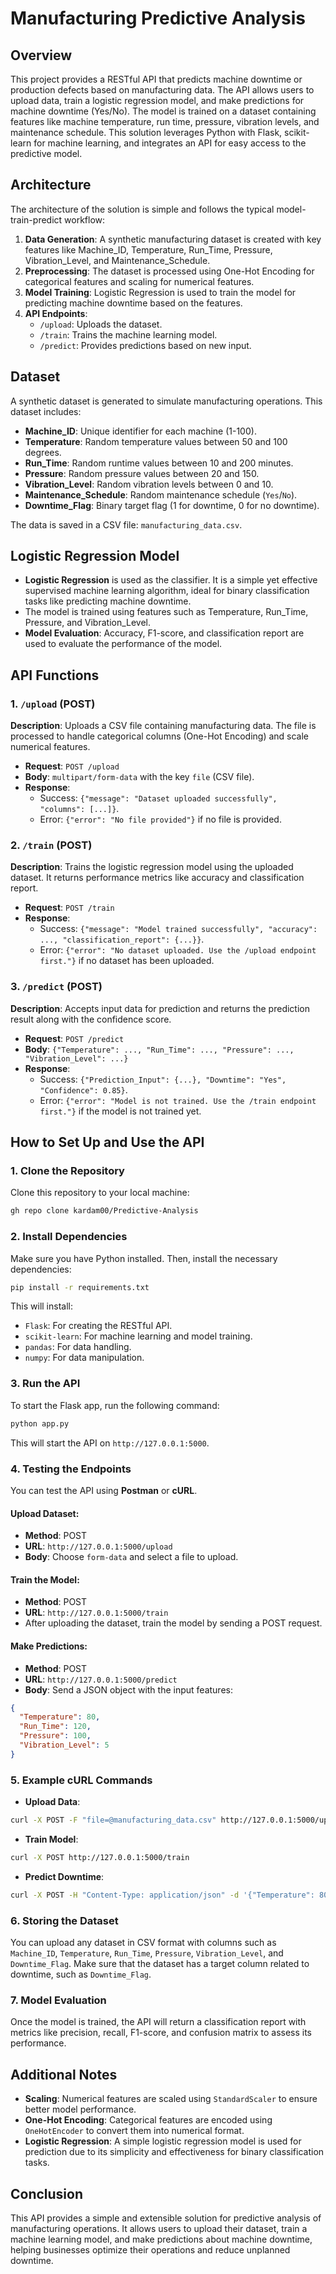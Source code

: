 # Manufacturing Predictive Analysis

## Overview
This project provides a RESTful API that predicts machine downtime or production defects based on manufacturing data. The API allows users to upload data, train a logistic regression model, and make predictions for machine downtime (Yes/No). The model is trained on a dataset containing features like machine temperature, run time, pressure, vibration levels, and maintenance schedule. This solution leverages Python with Flask, scikit-learn for machine learning, and integrates an API for easy access to the predictive model.

## Architecture
The architecture of the solution is simple and follows the typical model-train-predict workflow:

1. **Data Generation**: A synthetic manufacturing dataset is created with key features like Machine_ID, Temperature, Run_Time, Pressure, Vibration_Level, and Maintenance_Schedule.
2. **Preprocessing**: The dataset is processed using One-Hot Encoding for categorical features and scaling for numerical features. 
3. **Model Training**: Logistic Regression is used to train the model for predicting machine downtime based on the features.
4. **API Endpoints**: 
   - `/upload`: Uploads the dataset.
   - `/train`: Trains the machine learning model.
   - `/predict`: Provides predictions based on new input.

## Dataset
A synthetic dataset is generated to simulate manufacturing operations. This dataset includes:

- **Machine_ID**: Unique identifier for each machine (1-100).
- **Temperature**: Random temperature values between 50 and 100 degrees.
- **Run_Time**: Random runtime values between 10 and 200 minutes.
- **Pressure**: Random pressure values between 20 and 150.
- **Vibration_Level**: Random vibration levels between 0 and 10.
- **Maintenance_Schedule**: Random maintenance schedule (`Yes`/`No`).
- **Downtime_Flag**: Binary target flag (1 for downtime, 0 for no downtime).

The data is saved in a CSV file: `manufacturing_data.csv`.

## Logistic Regression Model
- **Logistic Regression** is used as the classifier. It is a simple yet effective supervised machine learning algorithm, ideal for binary classification tasks like predicting machine downtime.
- The model is trained using features such as Temperature, Run_Time, Pressure, and Vibration_Level.
- **Model Evaluation**: Accuracy, F1-score, and classification report are used to evaluate the performance of the model.

## API Functions

### 1. `/upload` (POST)
**Description**: Uploads a CSV file containing manufacturing data. The file is processed to handle categorical columns (One-Hot Encoding) and scale numerical features.
- **Request**: `POST /upload`
- **Body**: `multipart/form-data` with the key `file` (CSV file).
- **Response**:
  - Success: `{"message": "Dataset uploaded successfully", "columns": [...]}`.
  - Error: `{"error": "No file provided"}` if no file is provided.

### 2. `/train` (POST)
**Description**: Trains the logistic regression model using the uploaded dataset. It returns performance metrics like accuracy and classification report.
- **Request**: `POST /train`
- **Response**:
  - Success: `{"message": "Model trained successfully", "accuracy": ..., "classification_report": {...}}`.
  - Error: `{"error": "No dataset uploaded. Use the /upload endpoint first."}` if no dataset has been uploaded.

### 3. `/predict` (POST)
**Description**: Accepts input data for prediction and returns the prediction result along with the confidence score.
- **Request**: `POST /predict`
- **Body**: `{"Temperature": ..., "Run_Time": ..., "Pressure": ..., "Vibration_Level": ...}`
- **Response**:
  - Success: `{"Prediction_Input": {...}, "Downtime": "Yes", "Confidence": 0.85}`.
  - Error: `{"error": "Model is not trained. Use the /train endpoint first."}` if the model is not trained yet.

## How to Set Up and Use the API

### 1. Clone the Repository
Clone this repository to your local machine:
```bash
gh repo clone kardam00/Predictive-Analysis
```

### 2. Install Dependencies
Make sure you have Python installed. Then, install the necessary dependencies:
```bash
pip install -r requirements.txt
```
This will install:
- `Flask`: For creating the RESTful API.
- `scikit-learn`: For machine learning and model training.
- `pandas`: For data handling.
- `numpy`: For data manipulation.

### 3. Run the API
To start the Flask app, run the following command:
```bash
python app.py
```
This will start the API on `http://127.0.0.1:5000`.

### 4. Testing the Endpoints
You can test the API using **Postman** or **cURL**.

#### Upload Dataset:
- **Method**: POST
- **URL**: `http://127.0.0.1:5000/upload`
- **Body**: Choose `form-data` and select a file to upload.

#### Train the Model:
- **Method**: POST
- **URL**: `http://127.0.0.1:5000/train`
- After uploading the dataset, train the model by sending a POST request.

#### Make Predictions:
- **Method**: POST
- **URL**: `http://127.0.0.1:5000/predict`
- **Body**: Send a JSON object with the input features:
```json
{
  "Temperature": 80,
  "Run_Time": 120,
  "Pressure": 100,
  "Vibration_Level": 5
}
```

### 5. Example cURL Commands
- **Upload Data**:
```bash
curl -X POST -F "file=@manufacturing_data.csv" http://127.0.0.1:5000/upload
```

- **Train Model**:
```bash
curl -X POST http://127.0.0.1:5000/train
```

- **Predict Downtime**:
```bash
curl -X POST -H "Content-Type: application/json" -d '{"Temperature": 80, "Run_Time": 120, "Pressure": 100, "Vibration_Level": 5}' http://127.0.0.1:5000/predict
```

### 6. Storing the Dataset
You can upload any dataset in CSV format with columns such as `Machine_ID`, `Temperature`, `Run_Time`, `Pressure`, `Vibration_Level`, and `Downtime_Flag`. Make sure that the dataset has a target column related to downtime, such as `Downtime_Flag`.

### 7. Model Evaluation
Once the model is trained, the API will return a classification report with metrics like precision, recall, F1-score, and confusion matrix to assess its performance.

## Additional Notes
- **Scaling**: Numerical features are scaled using `StandardScaler` to ensure better model performance.
- **One-Hot Encoding**: Categorical features are encoded using `OneHotEncoder` to convert them into numerical format.
- **Logistic Regression**: A simple logistic regression model is used for prediction due to its simplicity and effectiveness for binary classification tasks.

## Conclusion
This API provides a simple and extensible solution for predictive analysis of manufacturing operations. It allows users to upload their dataset, train a machine learning model, and make predictions about machine downtime, helping businesses optimize their operations and reduce unplanned downtime.
